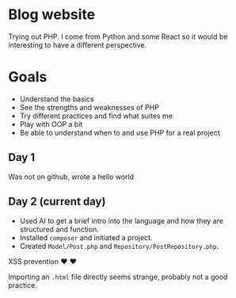 # Blog website

Trying out PHP. I come from Python and some React so it would be interesting to have a different perspective.


# Goals
- Understand the basics
- See the strengths and weaknesses of PHP
- Try different practices and find what suites me
- Play with OOP a bit
- Be able to understand when to and use PHP for a real project


## Day 1
Was not on github, wrote a hello world

## Day 2 (current day)
- Used AI to get a brief intro into the language and how they are structured and function.
- Installed `composer` and initiated a project.
- Created `Model/Post.php` and `Repository/PostRepository.php`.

XSS prevention :heart: :heart:

Importing an `.html` file directly seems strange, probably not a good practice.
